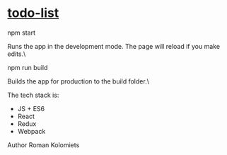 # [todo-list](https://ecstatic-bohr-0dd2a7.netlify.app)

npm start

Runs the app in the development mode. The page will reload if you make edits.\

npm run build

Builds the app for production to the build folder.\

The tech stack is:

- JS + ES6
- React
- Redux
- Webpack

Author Roman Kolomiets
